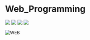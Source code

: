 # Web_Programming

<img src="https://img.shields.io/badge/HTML5-E34F26?style=for-the-badge&logo=html5&logoColor=white"/> <img src="https://img.shields.io/badge/CSS3-1572B6?style=for-the-badge&logo=css3&logoColor=white"/> <img src="https://img.shields.io/badge/Java-FFFC00?style=for-the-badge&logo=Java&logoColor=white"/> <img src="https://img.shields.io/badge/PHP-777BB4?style=for-the-badge&logo=php&logoColor=white"/>

![WEB](https://website-dev.hn.ss.bfcplatform.vn/L6f2ubj4thhzjhy_Xq1_S7_L_Fdo_G3_Yw5ye_Dgrel_JW_Hh2_TP_Wf_G_Gz_1fa24002e5.png)
